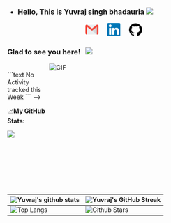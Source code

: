 
- ### Hello, This is Yuvraj singh bhadauria  <img src="https://media.giphy.com/media/hvRJCLFzcasrR4ia7z/giphy.gif" width="25px">

<p align="center">
<a href="mailto:mryuvrajsbhadauria@gmail.com"><img src="https://github.com/deut-erium/deut-erium/blob/master/assets/gmail.svg" width="30px" alt="mail"></a> &nbsp; &nbsp;
<a href="https://www.linkedin.com/in/yuvraj-bhadauria-927a1b1b9/" target="_blank"><img src="https://github.com/deut-erium/deut-erium/blob/master/assets/linkedin.svg" width="30px" alt="LinkedIn"></a> &nbsp; &nbsp;
<a href="https://github.com/UvrajSB"><img src="https://github.com/deut-erium/deut-erium/blob/master/assets/github.svg" width="30px" alt="mail"></a> &nbsp; &nbsp;
</p>



### Glad to see you here! &nbsp; ![](https://visitor-badge.glitch.me/badge?page_id=UvrajSB.UvrajSB)

<img align="right" alt="GIF" src="https://github.com/Gapur/Gapur/blob/master/coding.gif?raw=true" width="408" height="300" />
 
<!-- **Talking about Personal Stuffs:**

- 👨🏻‍💻 I’m currently working on something cool;
- 🚀 I’m currently learning and Practise Android Devlopment and Rest Api Devlopment;
- 💬 Ask me about anything, I am happy to help;
- 📫 How to reach me: akasaudhan02@gmail.com; -->

</br>
<!-- 
📊 **This Week I Spent My Time On:**
<!--START_SECTION:waka-->
```text
No Activity tracked this Week
```
<!--END_SECTION:waka--> -->


📈**My GitHub Stats:**

<p>
  <img height="auto" src="https://activity-graph.herokuapp.com/graph?username=UvrajSB&theme=react-dark" />
</p>

| ![Yuvraj's github stats](https://github-readme-stats.vercel.app/api?username=UvrajSB&show_icons=true&theme=tokyonight) | ![Yuvraj's GitHub Streak](https://github-readme-streak-stats.herokuapp.com/?user=UvrajSB&theme=tokyonight) |
| --- | --- |
| ![Top Langs](https://github-readme-stats.vercel.app/api/top-langs/?username=UvrajSB&theme=tokyonight) | ![Github Stars](https://github-readme-stats.vercel.app/api?username=UvrajSB&show_icons=true&locale=en&count_private=true&hide_rank=true&custom_title=My%20GitHub%20Stats&disable_animations=true&theme=tokyonight) |



